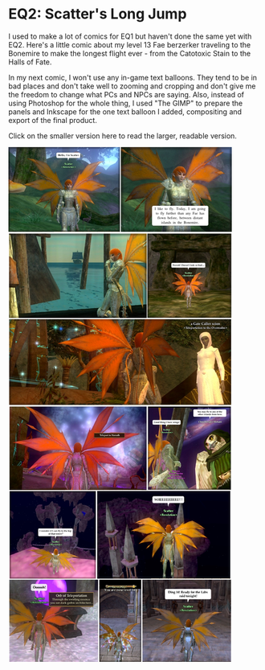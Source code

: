 # EQ2: Scatter's Long Jump

I used to make a lot of comics for EQ1 but haven't done the same yet with EQ2. Here's a little comic about my level 13 Fae berzerker traveling to the Bonemire to make the longest flight ever - from the Catotoxic Stain to the Halls of Fate.



In my next comic, I won't use any in-game text balloons. They tend to be in bad places and don't take well to zooming and cropping and don't give me the freedom to change what PCs and NPCs are saying. Also, instead of using Photoshop for the whole thing, I used "The GIMP" to prepare the panels and Inkscape for the one text balloon I added, compositing and export of the final product.

Click on the smaller version here to read the larger, readable version.

[![scattersmall.jpg](../uploads/2006/12/scatter.jpg)](../uploads/2006/12/scatter.jpg)

